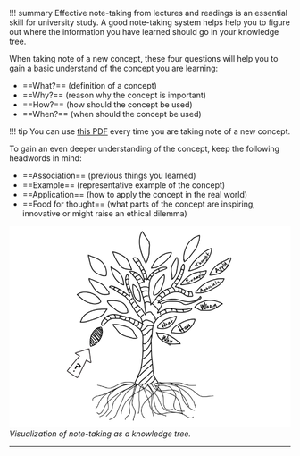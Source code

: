 !!! summary
	Effective note-taking from lectures and readings is an essential skill for university study. A good note-taking system helps help you to figure out where the information you have learned should go in your knowledge tree.

When taking note of a new concept, these four questions will help you to gain a basic understand of the concept you are learning:

- ==What?== (definition of a concept)
- ==Why?== (reason why the concept is important)
- ==How?== (how should the concept be used)
- ==When?== (when should the concept be used)

!!! tip
	You can use [this PDF](PDFs/NoteTakingSheet.pdf) every time you are taking note of a new concept.

To gain an even deeper understanding of the concept, keep the following headwords in mind:

- ==Association== (previous things you learned)
- ==Example== (representative example of the concept)
- ==Application== (how to apply the concept in the real world)
- ==Food for thought== (what parts of the concept are inspiring, innovative or might raise an ethical dilemma)


![NotetakingTree](Images/NotetakingTree.png)
_Visualization of note-taking as a knowledge tree._

****
